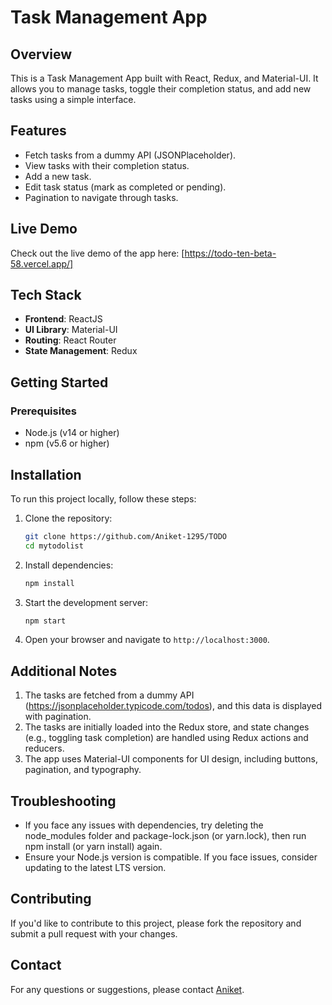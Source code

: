 # Task Management App

## Overview

This is a Task Management App built with React, Redux, and Material-UI. It allows you to manage tasks, toggle their completion status, and add new tasks using a simple interface.



## Features

- Fetch tasks from a dummy API (JSONPlaceholder).
- View tasks with their completion status.
- Add a new task.
- Edit task status (mark as completed or pending).
- Pagination to navigate through tasks.

## Live Demo

Check out the live demo of the app here: [https://todo-ten-beta-58.vercel.app/]



## Tech Stack

- **Frontend**: ReactJS
- **UI Library**: Material-UI
- **Routing**: React Router
- **State Management**: Redux 

## Getting Started

### Prerequisites

- Node.js (v14 or higher)
- npm (v5.6 or higher)

## Installation

To run this project locally, follow these steps:

1. Clone the repository:

   ```bash
   git clone https://github.com/Aniket-1295/TODO
   cd mytodolist
   ```

2. Install dependencies:

   ```bash
   npm install
   ```

3. Start the development server:

   ```bash
   npm start
   ```

4. Open your browser and navigate to `http://localhost:3000`.

## Additional Notes

1. The tasks are fetched from a dummy API (https://jsonplaceholder.typicode.com/todos), and this data is displayed with pagination.
2. The tasks are initially loaded into the Redux store, and state changes (e.g., toggling task completion) are handled using Redux actions and reducers.
3. The app uses Material-UI components for UI design, including buttons, pagination, and typography.

## Troubleshooting

- If you face any issues with dependencies, try deleting the node_modules folder and package-lock.json (or yarn.lock), then run npm install (or yarn install) again.
- Ensure your Node.js version is compatible. If you face issues, consider updating to the latest LTS version.

## Contributing

If you'd like to contribute to this project, please fork the repository and submit a pull request with your changes.

## Contact

For any questions or suggestions, please contact [Aniket](mailto:aniketkamble1642002@gmail.com).
